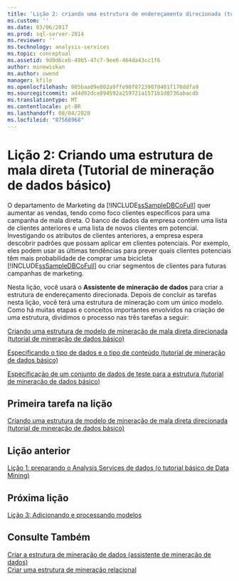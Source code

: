 ```yaml
---
title: 'Lição 2: criando uma estrutura de endereçamento direcionada (tutorial de mineração de dados básico) | Microsoft Docs'
ms.custom: ''
ms.date: 03/06/2017
ms.prod: sql-server-2014
ms.reviewer: ''
ms.technology: analysis-services
ms.topic: conceptual
ms.assetid: 9d0d6ceb-49b5-47c7-9ee6-464da43cc1f6
author: minewiskan
ms.author: owend
manager: kfile
ms.openlocfilehash: 005baa09e802a9ffe98f87239070401f170ddfa9
ms.sourcegitcommit: ad4d92dce894592a259721a1571b1d8736abacdb
ms.translationtype: MT
ms.contentlocale: pt-BR
ms.lasthandoff: 08/04/2020
ms.locfileid: "87568968"
---
```

# <a name="lesson-2-building-a-targeted-mailing-structure-basic-data-mining-tutorial"></a>Lição 2: Criando uma estrutura de mala direta (Tutorial de mineração de dados básico)
  O departamento de Marketing da [!INCLUDE[ssSampleDBCoFull](../includes/sssampledbcofull-md.md)] quer aumentar as vendas, tendo como foco clientes específicos para uma campanha de mala direta. O banco de dados da empresa contém uma lista de clientes anteriores e uma lista de novos clientes em potencial. Investigando os atributos de clientes anteriores, a empresa espera descobrir padrões que possam aplicar em clientes potenciais. Por exemplo, eles podem usar as últimas tendências para prever quais clientes potenciais têm mais probabilidade de comprar uma bicicleta [!INCLUDE[ssSampleDBCoFull](../includes/sssampledbcofull-md.md)] ou criar segmentos de clientes para futuras campanhas de marketing.  
  
 Nesta lição, você usará o **Assistente de mineração de dados** para criar a estrutura de endereçamento direcionada. Depois de concluir as tarefas nesta lição, você terá uma estrutura de mineração com um único modelo. Como há muitas etapas e conceitos importantes envolvidos na criação de uma estrutura, dividimos o processo nas três tarefas a seguir:  
  
 [Criando uma estrutura de modelo de mineração de mala direta direcionada &#40;tutorial de mineração de dados básico&#41;](../../2014/tutorials/creating-a-targeted-mailing-mining-model-structure-basic-data-mining-tutorial.md)  
  
 [Especificando o tipo de dados e o tipo de conteúdo &#40;tutorial de mineração de dados básico&#41;](../../2014/tutorials/specifying-the-data-type-and-content-type-basic-data-mining-tutorial.md)  
  
 [Especificação de um conjunto de dados de teste para a estrutura &#40;tutorial de mineração de dados básico&#41;](../../2014/tutorials/specifying-a-testing-data-set-for-the-structure-basic-data-mining-tutorial.md)  
  
## <a name="first-task-in-lesson"></a>Primeira tarefa na lição  
 [Criando uma estrutura de modelo de mineração de mala direta direcionada &#40;tutorial de mineração de dados básico&#41;](../../2014/tutorials/creating-a-targeted-mailing-mining-model-structure-basic-data-mining-tutorial.md)  
  
## <a name="previous-lesson"></a>Lição anterior  
 [Lição 1: preparando o Analysis Services de dados &#40;o tutorial básico de Data Mining&#41;](../../2014/tutorials/lesson-1-preparing-the-analysis-services-database-basic-data-mining-tutorial.md)  
  
## <a name="next--lesson"></a>Próxima lição  
 [Lição 3: Adicionando e processando modelos](../../2014/tutorials/lesson-3-adding-and-processing-models.md)  
  
## <a name="see-also"></a>Consulte Também  
 [Criar a estrutura de mineração de dados &#40;assistente de mineração de dados&#41;](../../2014/analysis-services/create-the-data-mining-structure-data-mining-wizard.md)   
 [Criar uma estrutura de mineração relacional](../../2014/analysis-services/data-mining/create-a-relational-mining-structure.md)  
  
  
